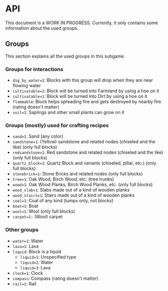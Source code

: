 # API

This document is a WORK IN PROGRESS. Currently, it only contains some information about the used groups.

## Groups
This section explains all the used groups in this subgame.

### Groups for interactions

* `dig_by_water=1`: Blocks with this group will drop when they are near flowing water
* `cultivatable=2`: Block will be turned into Farmland by using a hoe on it
* `cultivatable=1`: Block will be turned into Dirt by using a hoe on it
* `flammable`: Block helps spreading fire and gets destroyed by nearby fire (rating doesn't matter)
* `soil=1`: Saplings and other small plants can grow on it

### Groups (mostly) used for crafting recipes

* `sand=1`: Sand (any color)
* `sandstone=1`: (Yellow) sandstone and related nodes (chiseled and the like) (only full blocks)
* `redsandstone=1`: Red sandstone and related nodes (chiseled and the like) (only full blocks)
* `quartz_block=1`: Quartz Block and variants (chiseled, pillar, etc.) (only full blocks)
* `stonebrick=1`: Stone Bricks and related nodes (only full blocks)
* `tree=1`: Oak Wood, Birch Wood, etc. (tree trunks)
* `wood=1`: Oak Wood Planks, Birch Wood Planks, etc. (only full blocks)
* `wood_slab=1`: Slabs made out of a kind of wooden planks
* `wood_stairs=1`: Stairs made out of a kind of wooden planks
* `coal=1`: Coal of any kind (lumps only, not blocks)
* `boat=1`: Boat
* `wool=1`: Wool (only full blocks)
* `carpet=1:` (Wool) carpet

### Other groups

* `water=1`: Water
* `lava=1`: Lava
* `liquid`: Block is a liquid
    * `liquid=1`: Unspecified type
    * `liquid=2`: Water
    * `liquid=3`: Lava
* `clock=1`: Clock
* `compass`: Compass (rating doesn't matter)
* `rail=1`: Rail
